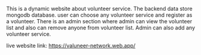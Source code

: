This is a dynamic website about volunteer service.
The backend data store mongodb database.
user can choose any volunteer service and register as a volunteer.
There is an admin section where admin can view the volunteer list and also can remove anyone from volunteer list.
Admin can also add any volunteer service.


live website link: https://valuneer-network.web.app/




